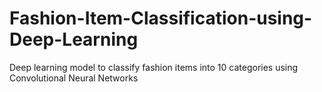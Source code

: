 # Fashion-Item-Classification-using-Deep-Learning
Deep learning model to classify fashion items into 10 categories using Convolutional Neural Networks
